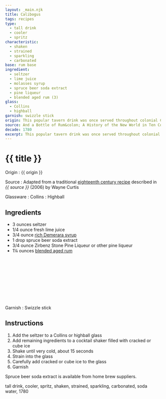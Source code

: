 ```yaml
---
layout: _main.njk
title: Calibogus
tags: recipes
type:
  - tall drink
  - cooler
  - spritz
characteristic:
  - shaken
  - strained
  - sparkling
  - carbonated
base: rum base
ingredient:
  - seltzer
  - lime juice
  - molasses syrup
  - spruce beer soda extract
  - pine liqueur
  - blended aged rum (3)
glass:
  - Collins
  - highball
garnish: swizzle stick
origin: This popular tavern drink was once served throughout colonial Canada and the United States. Originally a boilermaker made with rum and spruce beer, the recipe eventually came to include lime and sugar. The earliest reference to the drink is from 1785, in a dictionary by Francis Grose.
source: And a Bottle of Rum&colon; A History of the New World in Ten Cocktails
decade: 1780
excerpt: This popular tavern drink was once served throughout colonial Canada and the United States.
---
```

<!-- markdownlint-disable MD025 -->
# {{ title }}
<!-- markdownlint-enable MD025 -->

Origin
  : {{ origin }}

Source
  : Adapted from a traditional <a href="https://www.amazon.com/Bottle-Rum-Revised-Updated-Cocktails/dp/0525575022" target="_blank" rel="external noopener">eighteenth century recipe</a> described in <cite><span data-pagefind-filter="Source">{{ source }}</span></cite> (2006) by Wayne Curtis

Glassware
  : <span data-pagefind-filter="Glassware">Collins</span>
  : <span data-pagefind-filter="Glassware">Highball</span>

## Ingredients

* 3 ounces seltzer
* 1/4 ounce fresh lime juice
* 3/4 ounce [rich Demerara syrup](/mixes/2-1-simple-syrup)
* 1 drop spruce beer soda extract
* 3/4 ounce Zirbenz Stone Pine Liqueur or other pine liqueur
* 1&frac14; ounces [blended aged rum](/rums/05-rum-blended-aged/)<icon-l space="1em" class="bigger" label="(3)"><span class="with-icon"><svg class="icon"><use href="/assets/images/icons/circle-3.svg#circle-3"></use></svg></span></icon-l>

Garnish
  : <span data-pagefind-filter="Garnish">Swizzle stick</span>

## Instructions

1. Add the seltzer to a Collins or highball glass
2. Add remaining ingredients to a cocktail shaker filled with cracked or cube ice
3. Shake until very cold, about 15 seconds
4. Strain into the glass
5. Carefully add cracked or cube ice to the glass
6. Garnish

<tiki-callout type="tip">

 Spruce beer soda extract is available from home brew suppliers.

</tiki-callout>
<div
  class="sr-only"
  data-cat[0]="Drink"
  data-type[0]="Tall drink"
  data-type[1]="Cooler"
  data-type[2]="Spritz"
  data-char[0]="Shaken"
  data-char[1]="Strained"
  data-char[2]="Sparkling"
  data-char[3]="Carbonated"
  data-base[0]="Rum/Cane spirits"
  data-ingredient[0]="Seltzer"
  data-ingredient[1]="Soda water"
  data-ingredient[2]="Lime juice"
  data-ingredient[3]="Molasses syrup"
  data-ingredient[4]="Spruce beer soda extract"
  data-ingredient[5]="Pine liqueur"
  data-ingredient[6]="Zirbenz Stone Pine Liqueur"
  data-ingredient[7]="Blended aged rum [3]"
  data-origin[0]="Canada, colonial"
  data-origin[1]="United States"
  data-origin[2]="Traditional"
  data-decade[0]="1780"
  data-pagefind-filter="
    Category[data-cat[0]],
    Type[data-type[0]],
    Type[data-type[1]],
    Type[data-type[2]],
    Characteristic[data-char[0]],
    Characteristic[data-char[1]],
    Characteristic[data-char[2]],
    Characteristic[data-char[3]],
    Base[data-base[0]],
    Ingredient[data-ingredient[0]],
    Ingredient[data-ingredient[1]],
    Ingredient[data-ingredient[2]],
    Ingredient[data-ingredient[3]],
    Ingredient[data-ingredient[4]],
    Ingredient[data-ingredient[5]],
    Ingredient[data-ingredient[6]],
    Ingredient[data-ingredient[7]],
    Origin[data-origin[0]],
    Origin[data-origin[1]],
    Origin[data-origin[2]],
    Decade[data-decade[0]]
  "
>
</div>

<div class="keywords" aria-hidden>tall drink, cooler, spritz, shaken, strained, sparkling, carbonated, soda water, 1780</div>
